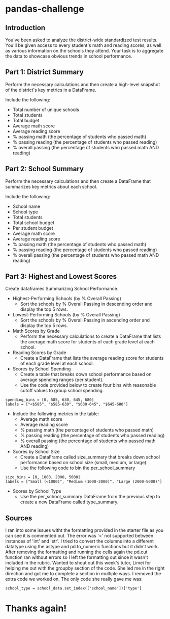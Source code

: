 # pandas-challenge

## Introduction
You've been asked to analyze the district-wide standardized test results. You'll be given access to every student's math and reading scores, as well as various information on the schools they attend. Your task is to aggregate the data to showcase obvious trends in school performance.

## Part 1: District Summary

Perform the necessary calculations and then create a high-level snapshot of the district's key metrics in a DataFrame.

Include the following:
- Total number of unique schools
- Total students
- Total budget
- Average math score
- Average reading score
- % passing math (the percentage of students who passed math)
- % passing reading (the percentage of students who passed reading)
- % overall passing (the percentage of students who passed math AND reading)

## Part 2: School Summary

Perform the necessary calculations and then create a DataFrame that summarizes key metrics about each school.

Include the following:
- School name
- School type
- Total students
- Total school budget
- Per student budget
- Average math score
- Average reading score
- % passing math (the percentage of students who passed math)
- % passing reading (the percentage of students who passed reading)
- % overall passing (the percentage of students who passed math AND reading)

## Part 3: Highest and Lowest Scores 

Create dataframes Summarizing School Performance.

- Highest-Performing Schools (by % Overall Passing)
  - Sort the schools by % Overall Passing in descending order and display the top 5 rows.
- Lowest-Performing Schools (by % Overall Passing)
  - Sort the schools by % Overall Passing in ascending order and display the top 5 rows.
- Math Scores by Grade
  - Perform the necessary calculations to create a DataFrame that lists the average math score for students of each grade level at each school.
- Reading Scores by Grade
  - Create a DataFrame that lists the average reading score for students of each grade level at each school.
- Scores by School Spending
  - Create a table that breaks down school performance based on average spending ranges (per student).
  - Use the code provided below to create four bins with reasonable cutoff values to group school spending.
```
spending_bins = [0, 585, 630, 645, 680]
labels = ["<$585", "$585-630", "$630-645", "$645-680"]
```
  - Include the following metrics in the table:
      - Average math score
      - Average reading score
      - % passing math (the percentage of students who passed math)
      - % passing reading (the percentage of students who passed reading)
      - % overall passing (the percentage of students who passed math AND reading)
- Scores by School Size
  - Create a DataFrame called size_summary that breaks down school performance based on school size (small, medium, or large).
  - Use the following code to bin the per_school_summary
```
size_bins = [0, 1000, 2000, 5000]
labels = ["Small (<1000)", "Medium (1000-2000)", "Large (2000-5000)"]
```
- Scores by School Type
  - Use the per_school_summary DataFrame from the previous step to create a new DataFrame called type_summary.



## Sources
I ran into some issues witht the formatting provided in the starter file as you can see it is commented out. 
The error was '<' not supported between instances of 'int' and 'str'. I tried to convert the columns into a different datatype using the astype and pd.to_numeric functions but it didn't work. After removing the formatting and running the cells again the pd.cut function ran without errors so I left the formatting out since it wasn't included in the rubric.
Wanted to shout out this week's tutor, Limei for helping me out with the groupby section of the code. She led me in the right direction and got me to complete a section in multiple ways. I removed the extra code we worked on. The only code she really gave me was:
```
school_type = school_data.set_index(['school_name'])['type']
```
# Thanks again!
